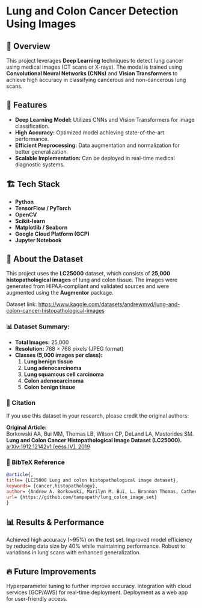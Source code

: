 # Lung and Colon Cancer Detection Using Images

## 📌 Overview
This project leverages **Deep Learning** techniques to detect lung cancer using medical images (CT scans or X-rays). The model is trained using **Convolutional Neural Networks (CNNs)** and **Vision Transformers** to achieve high accuracy in classifying cancerous and non-cancerous lung scans.

## 🚀 Features
- **Deep Learning Model:** Utilizes CNNs and Vision Transformers for image classification.
- **High Accuracy:** Optimized model achieving state-of-the-art performance.
- **Efficient Preprocessing:** Data augmentation and normalization for better generalization.
- **Scalable Implementation:** Can be deployed in real-time medical diagnostic systems.

## 🏗️ Tech Stack
- **Python**
- **TensorFlow / PyTorch**
- **OpenCV**
- **Scikit-learn**
- **Matplotlib / Seaborn**
- **Google Cloud Platform (GCP)**
- **Jupyter Notebook**

## 📂 About the Dataset
This project uses the **LC25000** dataset, which consists of **25,000 histopathological images** of lung and colon tissue. The images were generated from HIPAA-compliant and validated sources and were augmented using the **Augmentor** package.

Dataset link: https://www.kaggle.com/datasets/andrewmvd/lung-and-colon-cancer-histopathological-images

### 📊 Dataset Summary:
- **Total Images:** 25,000
- **Resolution:** 768 × 768 pixels (JPEG format)
- **Classes (5,000 images per class):**
  1. **Lung benign tissue**
  2. **Lung adenocarcinoma**
  3. **Lung squamous cell carcinoma**
  4. **Colon adenocarcinoma**
  5. **Colon benign tissue**

### 📌 Citation
If you use this dataset in your research, please credit the original authors:

**Original Article:**  
Borkowski AA, Bui MM, Thomas LB, Wilson CP, DeLand LA, Mastorides SM.  
**Lung and Colon Cancer Histopathological Image Dataset (LC25000).**  
[arXiv:1912.12142v1 [eess.IV], 2019](https://arxiv.org/abs/1912.12142v1)

### 📜 BibTeX Reference
```bibtex
@article{,
title= {LC25000 Lung and colon histopathological image dataset},
keywords= {cancer,histopathology},
author= {Andrew A. Borkowski, Marilyn M. Bui, L. Brannon Thomas, Catherine P. Wilson, Lauren A. DeLand, Stephen M. Mastorides},
url= {https://github.com/tampapath/lung_colon_image_set}
}
```

## 📊 Results & Performance
Achieved high accuracy (~95%) on the test set.
Improved model efficiency by reducing data size by 40% while maintaining performance.
Robust to variations in lung scans with enhanced generalization.

## 🔥 Future Improvements
Hyperparameter tuning to further improve accuracy.
Integration with cloud services (GCP/AWS) for real-time deployment.
Deployment as a web app for user-friendly access.
